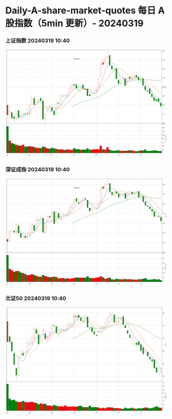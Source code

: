 
# Daily-A-share-market-quotes 每日 A 股指数（5min 更新）- 20240319

### 上证指数 20240319 10:40
![](./fig/2024/3/20240319-sh000001.png)

### 深证成指 20240319 10:40
![](./fig/2024/3/20240319-sz399001.png)

### 北证50 20240319 10:40
![](./fig/2024/3/20240319-bj899050.png)
